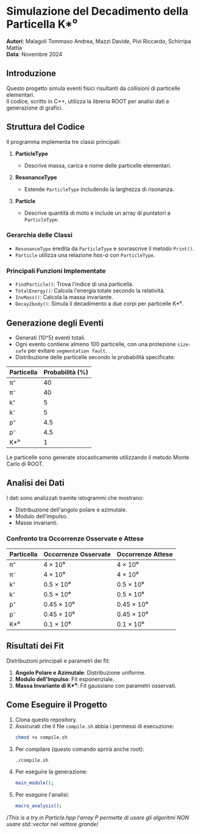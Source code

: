 # Simulazione del Decadimento della Particella K\*⁰

**Autori**: Malagoli Tommaso Andrea, Mazzi Davide, Pivi Riccardo, Schirripa Mattia  
**Data**: Novembre 2024  

## Introduzione

Questo progetto simula eventi fisici risultanti da collisioni di particelle elementari.  
Il codice, scritto in C++, utilizza la libreria ROOT per analisi dati e generazione di grafici.  

## Struttura del Codice

Il programma implementa tre classi principali:  

1. **ParticleType**  
   - Descrive massa, carica e nome delle particelle elementari.  

2. **ResonanceType**  
   - Estende `ParticleType` includendo la larghezza di risonanza.  

3. **Particle**  
   - Descrive quantità di moto e include un array di puntatori a `ParticleType`.  

### Gerarchia delle Classi

- `ResonanceType` eredita da `ParticleType` e sovrascrive il metodo `Print()`.  
- `Particle` utilizza una relazione *has-a* con `ParticleType`.  

### Principali Funzioni Implementate

- `FindParticle()`: Trova l'indice di una particella.  
- `TotalEnergy()`: Calcola l'energia totale secondo la relatività.  
- `InvMass()`: Calcola la massa invariante.  
- `Decay2body()`: Simula il decadimento a due corpi per particelle K\*⁰.  

## Generazione degli Eventi

- Generati \(10^5\) eventi totali.  
- Ogni evento contiene almeno 100 particelle, con una protezione `size-safe` per evitare `segmentation fault`.  
- Distribuzione delle particelle secondo le probabilità specificate:  

| Particella | Probabilità (%) |
|------------|-----------------|
| π⁺         | 40             |
| π⁻         | 40             |
| k⁺         | 5              |
| k⁻         | 5              |
| p⁺         | 4.5            |
| p⁻         | 4.5            |
| K\*⁰       | 1              |

Le particelle sono generate stocasticamente utilizzando il metodo Monte Carlo di ROOT.

## Analisi dei Dati

I dati sono analizzati tramite istogrammi che mostrano:  

- Distribuzione dell'angolo polare e azimutale.  
- Modulo dell'impulso.  
- Masse invarianti.  

### Confronto tra Occorrenze Osservate e Attese

| Particella | Occorrenze Osservate | Occorrenze Attese |
|------------|-----------------------|-------------------|
| π⁺         | 4 × 10⁶              | 4 × 10⁶          |
| π⁻         | 4 × 10⁶              | 4 × 10⁶          |
| k⁺         | 0.5 × 10⁶            | 0.5 × 10⁶        |
| k⁻         | 0.5 × 10⁶            | 0.5 × 10⁶        |
| p⁺         | 0.45 × 10⁶           | 0.45 × 10⁶       |
| p⁻         | 0.45 × 10⁶           | 0.45 × 10⁶       |
| K\*⁰       | 0.1 × 10⁶            | 0.1 × 10⁶        |

## Risultati dei Fit

Distribuzioni principali e parametri dei fit:  

1. **Angolo Polare e Azimutale**: Distribuzione uniforme.  
2. **Modulo dell'Impulso**: Fit esponenziale.  
3. **Massa Invariante di K\*⁰**: Fit gaussiano con parametri osservati.  

## Come Eseguire il Progetto

1. Clona questo repository.  
2. Assicurati che il file `compile.sh` abbia i permessi di esecuzione:
   ```bash
   chmod +x compile.sh
3. Per compilare (questo comando aprirà anche root):
   ```bash
   ./compile.sh
4. Per eseguire la generazione:
   ```bash
   main_module();
5. Per eseguire l'analisi:
   ```bash
   macro_analysis();


/*This is a try
in Particle.hpp l'array P permette di usare gli algoritmi
NON usare std::vector nel vettore grande*/
